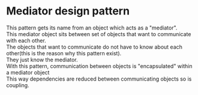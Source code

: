# Mediator design pattern

This pattern gets its name from an object which acts as a "mediator".  
This mediator object sits between set of objects that want to communicate with each other.  
The objects that want to communicate do not have to know about each other(this is the reason why this pattern exist).  
They just know the mediator.  
With this pattern, communication between objects is "encapsulated" within a mediator object  
This way dependencies are reduced between communicating objects so is coupling.  
